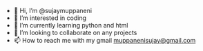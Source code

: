 - 👋 Hi, I’m @sujaymuppaneni
- 👀 I’m interested in coding
- 🌱 I’m currently learning python and html
- 💞️ I’m looking to collaborate on any projects
- 📫 How to reach me with my gmail muppanenisujay@gmail.com

<!---
sujaymuppaneni/sujaymuppaneni is a ✨ special ✨ repository because its `README.md` (this file) appears on your GitHub profile.
You can click the Preview link to take a look at your changes.
--->
